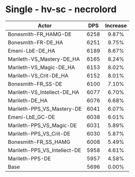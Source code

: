 # Single - hv-sc - necrolord
| Actor | DPS | Increase |
|---|:---:|:---:|
|Bonesmith-FR_HAMG-DE|6258|9.87%|
|Bonesmith-FR-DE_HA|6251|9.75%|
|Emeni-LbE-DE_HA|6189|8.67%|
|Marileth-VS_Mastery-DE_HA|6165|8.24%|
|Marileth-VS_Magic-DE_HA|6153|8.02%|
|Marileth-VS_Crit-DE_HA|6152|8.01%|
|Bonesmith-FR_SS-DE|6100|7.10%|
|Marileth-VS_Intellect-DE_HA|6077|6.70%|
|Marileth-DE_HA|6076|6.68%|
|Marileth-PPS_VS_Mastery-DE|6041|6.07%|
|Emeni-LbE_GC-DE|6038|6.01%|
|Marileth-PPS_VS_Magic-DE|6031|5.89%|
|Marileth-PPS_VS_Crit-DE|6030|5.87%|
|Bonesmith-FR_SS_HAMG|6008|5.49%|
|Marileth-PPS_VS_Intellect-DE|5958|4.61%|
|Marileth-PPS-DE|5957|4.58%|
|Base|5696|0.00%|
